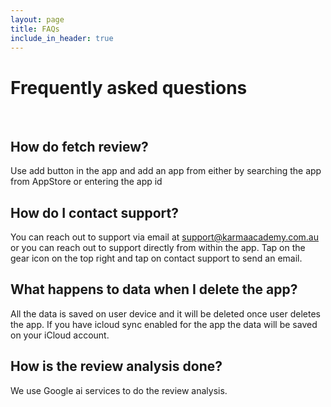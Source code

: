 ```yaml
---
layout: page
title: FAQs
include_in_header: true
---
```


# Frequently asked questions
<br>

## How do fetch review?
Use add button in the app and add an app from either by searching the app from AppStore or entering the app id

## How do I contact support?
You can reach out to support via email at support@karmaacademy.com.au or you can reach out to support directly from within the app. Tap on the gear icon on the top right and tap on contact support to send an email. 

## What happens to data when I delete the app?
All the data is saved on user device and it will be deleted once user deletes the app. If you have icloud sync enabled for the app the data will be saved on your iCloud account.

## How is the review analysis done?
We use Google ai services to do the review analysis.

